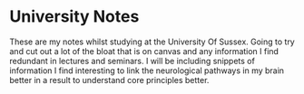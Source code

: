 # University Notes

These are my notes whilst studying at the University Of Sussex. Going to try and cut out a lot of the bloat that is on canvas and any information I find redundant in lectures and seminars. I will be including snippets of information I find interesting to link the neurological pathways in my brain better in a result to understand core principles better.

